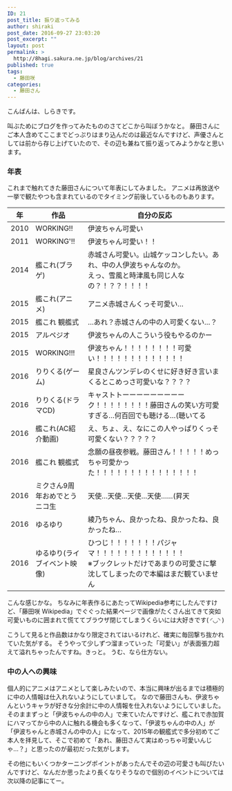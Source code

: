 ```yaml
---
ID: 21
post_title: 振り返ってみる
author: shiraki
post_date: 2016-09-27 23:03:20
post_excerpt: ""
layout: post
permalink: >
  http://8hagi.sakura.ne.jp/blog/archives/21
published: true
tags:
  - 藤田咲
categories:
  - 藤田さん
---
```

こんばんは、しらきです。

叫ぶためにブログを作ってみたもののさてどこから叫ぼうかなと。
藤田さんにご本人含めてここまでどっぷりはまり込んだのは最近なんですけど、声優さんとしては前から存じ上げていたので、その辺も兼ねて振り返ってみようかなと思います。

### 年表

これまで触れてきた藤田さんについて年表にしてみました。
アニメは再放送や一挙で観たやつも含まれているのでタイミング前後しているものもあります。

 年 | 作品  |  自分の反応
--|---|--
 2010 | WORKING!! |  伊波ちゃん可愛い
 2011 | WORKING'!!  |  伊波ちゃん可愛い！！
 2014 | 艦これ(ブラゲ)  | 赤城さん可愛い。山城ケッコンしたい。あれ、中の人伊波ちゃんなのか。<br>えっ、雪風と時津風も同じ人なの？！？？！！！！
 2015 | 艦これ(アニメ) | アニメ赤城さんくっそ可愛い…
 2015 | 艦これ 観艦式  | …あれ？赤城さんの中の人可愛くない…？
 2015 | アルペジオ  |  伊波ちゃんの人こういう役もやるのかー
 2015 | WORKING!!!  |  伊波ちゃん！！！！！！！！可愛い！！！！！！！！！！！！！
 2016 | りりくる(ゲーム) | 星良さんツンデレのくせに好き好き言いまくるとこめっさ可愛いな？？？？
 2016 | りりくる(ドラマCD) | キャストトーーーーーーーーーク！！！！！！！！藤田さんの笑い方可愛すぎる…何百回でも聴ける…(聴いてる
 2016 | 艦これ(AC紹介動画)  | え、ちょ、え、なにこの人やっぱりくっそ可愛くない？？？？？
 2016 | 艦これ 観艦式  | 念願の昼夜参戦。藤田さん！！！！！めっちゃ可愛かった！！！！！！！！！！！！！！！
 2016 | ミクさん9周年おめでとうニコ生  | 天使…天使…天使…天使……(昇天
 2016 | ゆるゆり  | 綾乃ちゃん、良かったね、良かったね、良かったね…
 2016 | ゆるゆり(ライブイベント映像)  | ひつじ！！！！！！！パジャマ！！！！！！！！！！！！！<br>※ブックレットだけであまりの可愛さに撃沈してしまったので本編はまだ観ていません

こんな感じかな。
ちなみに年表作るにあたってWikipedia参考にしたんですけど、「藤田咲 Wikipedia」でぐぐった結果ページで画像がたくさん出てきて突如可愛いものに囲まれて慌ててブラウザ閉じてしまうくらいには大好きです( ◜◡◝ )

こうして見ると作品数はかなり限定されてはいるけれど、確実に毎回撃ち抜かれていた気がする。
そうやって少しずつ溜まっていった「可愛い」が表面張力超えて溢れちゃったんですね。きっと。
うむ、なら仕方ない。

### 中の人への興味

個人的にアニメはアニメとして楽しみたいので、本当に興味が出るまでは積極的に中の人情報は仕入れないようにしていまして。
なので藤田さんも、伊波ちゃんというキャラが好きな分余計に中の人情報を仕入れないようにしていました。
そのままずっと「伊波ちゃんの中の人」で来ていたんですけど、艦これで赤加賀にハマってから中の人に触れる機会も多くなって、「伊波ちゃんの中の人」が「伊波ちゃんと赤城さんの中の人」になって、2015年の観艦式で多分初めてご本人を拝見して、そこで初めて「あれ、藤田さんて実はめっちゃ可愛いんじゃ…？」と思ったのが最初だった気がします。

その他にもいくつかターニングポイントがあったんでその辺の可愛さも叫びたいんですけど、なんだか思ったより長くなりそうなので個別のイベントについては次以降の記事にてー。